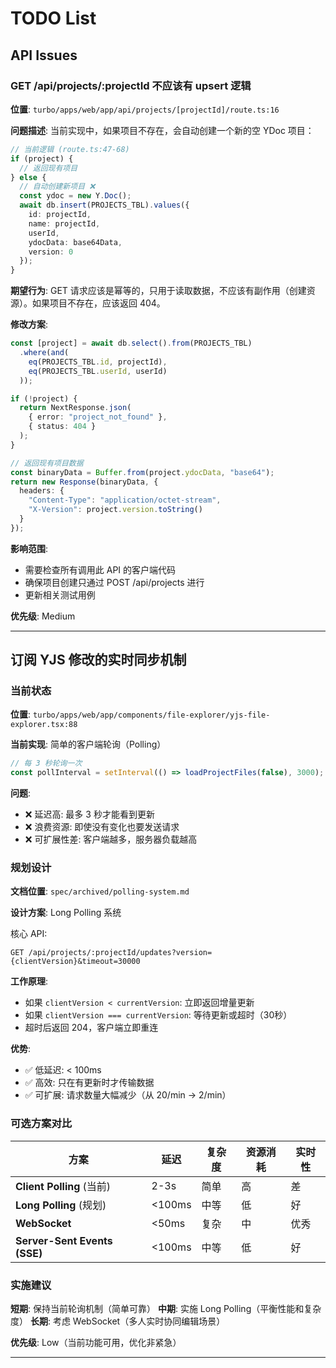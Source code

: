 # TODO List

## API Issues

### GET /api/projects/:projectId 不应该有 upsert 逻辑

**位置**: `turbo/apps/web/app/api/projects/[projectId]/route.ts:16`

**问题描述**:
当前实现中，如果项目不存在，会自动创建一个新的空 YDoc 项目：

```typescript
// 当前逻辑 (route.ts:47-68)
if (project) {
  // 返回现有项目
} else {
  // 自动创建新项目 ❌
  const ydoc = new Y.Doc();
  await db.insert(PROJECTS_TBL).values({
    id: projectId,
    name: projectId,
    userId,
    ydocData: base64Data,
    version: 0
  });
}
```

**期望行为**:
GET 请求应该是幂等的，只用于读取数据，不应该有副作用（创建资源）。如果项目不存在，应该返回 404。

**修改方案**:
```typescript
const [project] = await db.select().from(PROJECTS_TBL)
  .where(and(
    eq(PROJECTS_TBL.id, projectId),
    eq(PROJECTS_TBL.userId, userId)
  ));

if (!project) {
  return NextResponse.json(
    { error: "project_not_found" },
    { status: 404 }
  );
}

// 返回现有项目数据
const binaryData = Buffer.from(project.ydocData, "base64");
return new Response(binaryData, {
  headers: {
    "Content-Type": "application/octet-stream",
    "X-Version": project.version.toString()
  }
});
```

**影响范围**:
- 需要检查所有调用此 API 的客户端代码
- 确保项目创建只通过 POST /api/projects 进行
- 更新相关测试用例

**优先级**: Medium

---

## 订阅 YJS 修改的实时同步机制

### 当前状态

**位置**: `turbo/apps/web/app/components/file-explorer/yjs-file-explorer.tsx:88`

**当前实现**: 简单的客户端轮询（Polling）

```typescript
// 每 3 秒轮询一次
const pollInterval = setInterval(() => loadProjectFiles(false), 3000);
```

**问题**:
- ❌ 延迟高: 最多 3 秒才能看到更新
- ❌ 浪费资源: 即使没有变化也要发送请求
- ❌ 可扩展性差: 客户端越多，服务器负载越高

### 规划设计

**文档位置**: `spec/archived/polling-system.md`

**设计方案**: Long Polling 系统

核心 API:
```http
GET /api/projects/:projectId/updates?version={clientVersion}&timeout=30000
```

**工作原理**:
- 如果 `clientVersion < currentVersion`: 立即返回增量更新
- 如果 `clientVersion === currentVersion`: 等待更新或超时（30秒）
- 超时后返回 204，客户端立即重连

**优势**:
- ✅ 低延迟: < 100ms
- ✅ 高效: 只在有更新时才传输数据
- ✅ 可扩展: 请求数量大幅减少（从 20/min → 2/min）

### 可选方案对比

| 方案 | 延迟 | 复杂度 | 资源消耗 | 实时性 |
|-----|------|--------|---------|--------|
| **Client Polling** (当前) | 2-3s | 简单 | 高 | 差 |
| **Long Polling** (规划) | <100ms | 中等 | 低 | 好 |
| **WebSocket** | <50ms | 复杂 | 中 | 优秀 |
| **Server-Sent Events (SSE)** | <100ms | 中等 | 低 | 好 |

### 实施建议

**短期**: 保持当前轮询机制（简单可靠）
**中期**: 实施 Long Polling（平衡性能和复杂度）
**长期**: 考虑 WebSocket（多人实时协同编辑场景）

**优先级**: Low（当前功能可用，优化非紧急）

---
